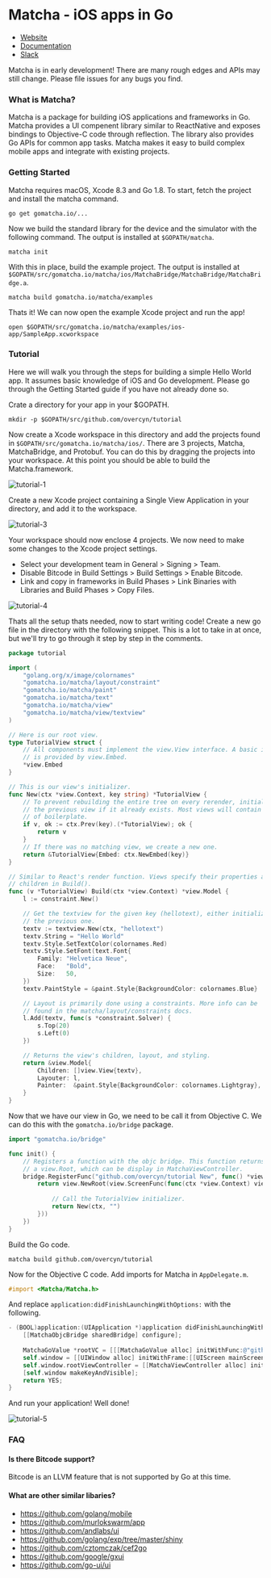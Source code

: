 # Matcha - iOS apps in Go

* [Website](https://gomatcha.io)
* [Documentation](https://godoc.org/gomatcha.io/matcha)
* [Slack](https://gophers.slack.com/messages/matcha)

Matcha is in early development! There are many rough edges and APIs may still change. Please file issues for any bugs you find.

### What is Matcha?

Matcha is a package for building iOS applications and frameworks in Go. Matcha provides a UI compenent library similar to ReactNative and exposes bindings to Objective-C code through reflection. The library also provides Go APIs for common app tasks. Matcha makes it easy to build complex mobile apps and integrate with existing projects. 

### Getting Started

Matcha requires macOS, Xcode 8.3 and Go 1.8. To start, fetch the project and install the matcha command.

    go get gomatcha.io/...

Now we build the standard library for the device and the simulator with the following command. The output is installed at `$GOPATH/matcha`.

    matcha init

With this in place, build the example project. The output is installed at `$GOPATH/src/gomatcha.io/matcha/ios/MatchaBridge/MatchaBridge/MatchaBridge.a`.

    matcha build gomatcha.io/matcha/examples

Thats it! We can now open the example Xcode project and run the app! 

    open $GOPATH/src/gomatcha.io/matcha/examples/ios-app/SampleApp.xcworkspace

### Tutorial

Here we will walk you through the steps for building a simple Hello World app. It assumes basic knowledge of iOS and Go development. Please go through the Getting Started guide if you have not already done so. 

Crate a directory for your app in your $GOPATH.

    mkdir -p $GOPATH/src/github.com/overcyn/tutorial
    
Now create a Xcode workspace in this directory and add the projects found in `$GOPATH/src/gomatcha.io/matcha/ios/`. There are 3 projects, Matcha, MatchaBridge, and Protobuf. You can do this by dragging the projects into your workspace. At this point you should be able to build the Matcha.framework.

![tutorial-1](docs/tutorial-1.png)

Create a new Xcode project containing a Single View Application in your directory, and add it to the workspace.

![tutorial-3](docs/tutorial-3.png)

Your workspace should now enclose 4 projects. We now need to make some changes to the Xcode project settings.

* Select your development team in General > Signing > Team.
* Disable Bitcode in Build Settings > Build Settings > Enable Bitcode.
* Link and copy in frameworks in Build Phases > Link Binaries with Libraries and Build Phases > Copy Files.

![tutorial-4](docs/tutorial-4.png)

Thats all the setup thats needed, now to start writing code! Create a new go file in the directory with the following snippet. This is a lot to take in at once, but we'll try to go through it step by step in the comments.

```go
package tutorial

import (
    "golang.org/x/image/colornames"
    "gomatcha.io/matcha/layout/constraint"
    "gomatcha.io/matcha/paint"
    "gomatcha.io/matcha/text"
    "gomatcha.io/matcha/view"
    "gomatcha.io/matcha/view/textview"
)

// Here is our root view.
type TutorialView struct {
    // All components must implement the view.View interface. A basic implementation
    // is provided by view.Embed.
    *view.Embed
}

// This is our view's initializer.
func New(ctx *view.Context, key string) *TutorialView {
    // To prevent rebuilding the entire tree on every rerender, initializers will return
    // the previous view if it already exists. Most views will contain this bit
    // of boilerplate.
    if v, ok := ctx.Prev(key).(*TutorialView); ok {
        return v
    }
    // If there was no matching view, we create a new one.
    return &TutorialView{Embed: ctx.NewEmbed(key)}
}

// Similar to React's render function. Views specify their properties and
// children in Build().
func (v *TutorialView) Build(ctx *view.Context) *view.Model {
    l := constraint.New()

    // Get the textview for the given key (hellotext), either initializing it or fetching
    // the previous one.
    textv := textview.New(ctx, "hellotext")
    textv.String = "Hello World"
    textv.Style.SetTextColor(colornames.Red)
    textv.Style.SetFont(text.Font{
        Family: "Helvetica Neue",
        Face:   "Bold",
        Size:   50,
    })
    textv.PaintStyle = &paint.Style{BackgroundColor: colornames.Blue}

    // Layout is primarily done using a constraints. More info can be
    // found in the matcha/layout/constraints docs.
    l.Add(textv, func(s *constraint.Solver) {
        s.Top(20)
        s.Left(0)
    })

    // Returns the view's children, layout, and styling.
    return &view.Model{
        Children: []view.View{textv},
        Layouter: l,
        Painter:  &paint.Style{BackgroundColor: colornames.Lightgray},
    }
}

```

Now that we have our view in Go, we need to be call it from Objective C. We can do this with the `gomatcha.io/bridge` package. 

```go
import "gomatcha.io/bridge"

func init() {
    // Registers a function with the objc bridge. This function returns
    // a view.Root, which can be display in MatchaViewController.
    bridge.RegisterFunc("github.com/overcyn/tutorial New", func() *view.Root {
        return view.NewRoot(view.ScreenFunc(func(ctx *view.Context) view.View {
            
            // Call the TutorialView initializer.
            return New(ctx, "")
        }))
    })
}
```

Build the Go code.

```
matcha build github.com/overcyn/tutorial
```

Now for the Objective C code. Add imports for Matcha in `AppDelegate.m`.

```objectivec
#import <Matcha/Matcha.h>
```

And replace `application:didFinishLaunchingWithOptions:` with the following.

```objectivec
- (BOOL)application:(UIApplication *)application didFinishLaunchingWithOptions:(NSDictionary *)launchOptions {    
    [[MatchaObjcBridge sharedBridge] configure];
    
    MatchaGoValue *rootVC = [[[MatchaGoValue alloc] initWithFunc:@"github.com/overcyn/tutorial New"] call:nil args:nil][0];
    self.window = [[UIWindow alloc] initWithFrame:[[UIScreen mainScreen] bounds]];
    self.window.rootViewController = [[MatchaViewController alloc] initWithGoValue:rootVC];
    [self.window makeKeyAndVisible];
    return YES;
}
```

And run your application! Well done!

![tutorial-5](docs/tutorial-5.png)

### FAQ

#### Is there Bitcode support?

Bitcode is an LLVM feature that is not supported by Go at this time.

#### What are other similar libaries?

* https://github.com/golang/mobile
* https://github.com/murlokswarm/app
* https://github.com/andlabs/ui
* https://github.com/golang/exp/tree/master/shiny
* https://github.com/cztomczak/cef2go
* https://github.com/google/gxui
* https://github.com/go-ui/ui